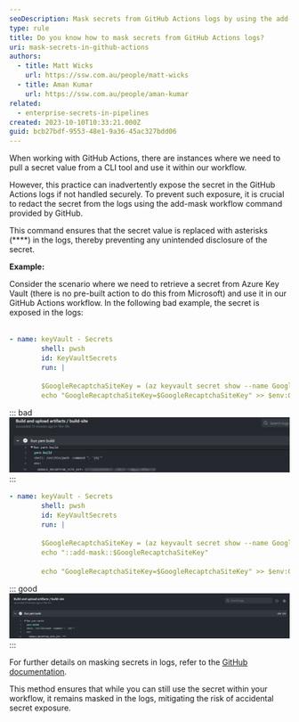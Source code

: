 ```yaml
---
seoDescription: Mask secrets from GitHub Actions logs by using the add-mask workflow command to prevent accidental exposure.
type: rule
title: Do you know how to mask secrets from GitHub Actions logs?
uri: mask-secrets-in-github-actions
authors:
  - title: Matt Wicks
    url: https://ssw.com.au/people/matt-wicks
  - title: Aman Kumar
    url: https://ssw.com.au/people/aman-kumar
related:
  - enterprise-secrets-in-pipelines
created: 2023-10-10T10:33:21.000Z
guid: bcb27bdf-9553-48e1-9a36-45ac327bdd06
---
```


When working with GitHub Actions, there are instances where we need to pull a secret value from a CLI tool and use it within our workflow.

However, this practice can inadvertently expose the secret in the GitHub Actions logs if not handled securely. To prevent such exposure, it is crucial to redact the secret from the logs using the add-mask workflow command provided by GitHub.

This command ensures that the secret value is replaced with asterisks (\*\*\*\*) in the logs, thereby preventing any unintended disclosure of the secret.

<!--endintro-->

**Example:**

Consider the scenario where we need to retrieve a secret from Azure Key Vault (there is no pre-built action to do this from Microsoft) and use it in our GitHub Actions workflow. In the following bad example, the secret is exposed in the logs:

```yaml

- name: keyVault - Secrets
        shell: pwsh
        id: KeyVaultSecrets
        run: |

        $GoogleRecaptchaSiteKey = (az keyvault secret show --name Google-Recaptcha-Site-KEY --vault-name ${{ env.KEY_VAULT}} --query value -o tsv)
        echo "GoogleRecaptchaSiteKey=$GoogleRecaptchaSiteKey" >> $env:GITHUB_OUTPUT

```

::: bad
![Figure: Bad example - The secret is exposed in the GitHub logs](secret-without-add-mask.png)
:::

```yaml
- name: keyVault - Secrets
        shell: pwsh
        id: KeyVaultSecrets
        run: |

        $GoogleRecaptchaSiteKey = (az keyvault secret show --name Google-Recaptcha-Site-KEY --vault-name ${{ env.KEY_VAULT}} --query value -o tsv)
        echo "::add-mask::$GoogleRecaptchaSiteKey"

        echo "GoogleRecaptchaSiteKey=$GoogleRecaptchaSiteKey" >> $env:GITHUB_OUTPUT

```

::: good
![Figure: Good example - The secret is masked in the GitHub logs](secret-with-add-mask.png)
:::

For further details on masking secrets in logs, refer to the [GitHub documentation](https://docs.github.com/en/actions/using-workflows/workflow-commands-for-github-actions#masking-a-value-in-a-log).

This method ensures that while you can still use the secret within your workflow, it remains masked in the logs, mitigating the risk of accidental secret exposure.

